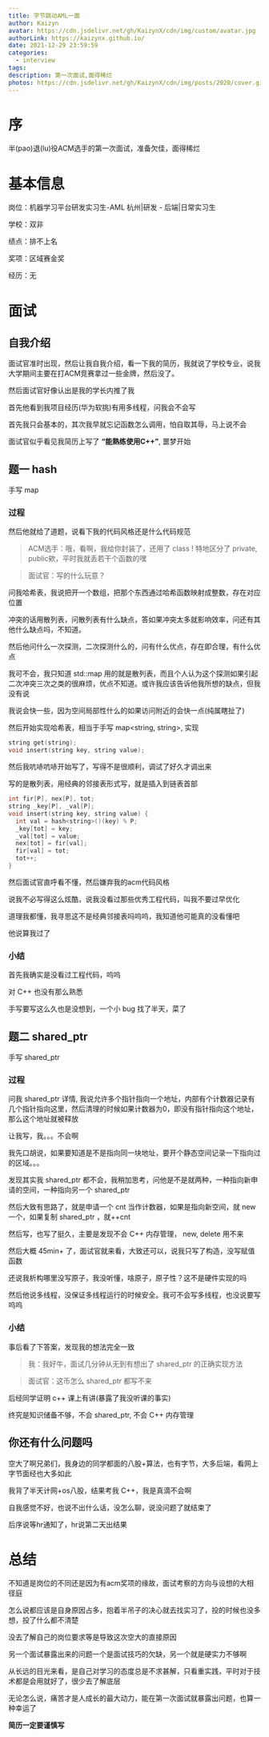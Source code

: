 ```yaml
---
title: 字节跳动AML一面
author: Kaizyn
avatar: https://cdn.jsdelivr.net/gh/KaizynX/cdn/img/custom/avatar.jpg
authorLink: https://kaizynx.github.io/
date: 2021-12-29 23:59:59
categories:
  - interview
tags:
description: 第一次面试,面得稀烂
photos: https://cdn.jsdelivr.net/gh/KaizynX/cdn/img/posts/2020/cover.gif
---
```

# 序

半(pao)退(lu)役ACM选手的第一次面试，准备欠佳，面得稀烂

# 基本信息

岗位：机器学习平台研发实习生-AML 杭州|研发 - 后端|日常实习生

学校：双非

绩点：排不上名

奖项：区域赛金奖

经历：无

# 面试

## 自我介绍

面试官准时出现，然后让我自我介绍，看一下我的简历，我就说了学校专业，说我大学期间主要在打ACM竞赛拿过一些金牌，然后没了。

然后面试官好像认出是我的学长内推了我

首先他看到我项目经历(华为软挑)有用多线程，问我会不会写

首先我只会基本的，其次我早就忘记函数怎么调用，怕自取其辱，马上说不会

面试官似乎看见我简历上写了 **“能熟练使用C++”**, 噩梦开始

## 题一 hash

手写 map

### 过程

然后他就给了道题，说看下我的代码风格还是什么代码规范

> ACM选手：哦，看啊，我给你封装了，还用了 class ! 特地区分了 private, public欸，平时我就丢若干个函数的嘿

> 面试官：写的什么玩意？

问我哈希表，我说把开一个数组，把那个东西通过哈希函数映射成整数，存在对应位置

冲突的话用散列表，问散列表有什么缺点，答如果冲突太多就影响效率，问还有其他什么缺点吗，不知道。

然后他问什么一次探测，二次探测什么的，问有什么优点，存在即合理，有什么优点

我可不会，我只知道 std::map 用的就是散列表，而且个人认为这个探测如果引起二次冲突三次之类的很麻烦，优点不知道。或许我应该告诉他我所想的缺点，但我没有说

我说会快一些，因为空间局部性什么的如果访问附近的会快一点(纯属瞎扯了)

然后开始实现哈希表，相当于手写 map<string, string>, 实现

```cpp
string get(string);
void insert(string key, string value);
```

然后我吭哧吭哧开始写了，写得不是很顺利，调试了好久才调出来

写的是散列表，用经典的邻接表形式写，就是插入到链表首部

```cpp
int fir[P], nex[P], tot;
string _key[P], _val[P];
void insert(string key, string value) {
  int val = hash<string>()(key) % P;
  _key[tot] = key;
  _val[tot] = value;
  nex[tot] = fir[val];
  fir[val] = tot;
  tot++;
}
```

然后面试官直呼看不懂，然后嫌弃我的acm代码风格

说我不必写得这么炫酷，说我没看过那些优秀工程代码，叫我不要过早优化

道理我都懂，我寻思这不是经典邻接表吗呜呜，我知道他可能真的没看懂吧

他说算我过了

### 小结

首先我确实是没看过工程代码，呜呜

对 C++ 也没有那么熟悉

手写要写这么久也是没想到，一个小 bug 找了半天，菜了

## 题二 shared_ptr

手写 shared_ptr

### 过程

问我 shared_ptr 详情, 我说允许多个指针指向一个地址，内部有个计数器记录有几个指针指向这里，然后清理的时候如果计数器为0，即没有指针指向这个地址，那么这个地址就被释放

让我写，我。。。不会啊

我先口胡说，如果要知道是不是指向同一块地址，要开个静态空间记录一下指向过的区域。。。

发现其实我 shared_ptr 都不会，我稍加思考，问他是不是就两种，一种指向新申请的空间，一种指向另一个 shared_ptr

然后大致有思路了，就是申请一个 cnt 当作计数器，如果是指向新空间，就 new 一个，如果复制 shared_ptr ，就++cnt

然后写，也写了挺久，主要是发现不会 C++ 内存管理， new, delete 用不来

然后大概 45min+ 了，面试官就来看，大致还可以，说我只写了构造，没写赋值函数

还说我析构哪里没写原子，我没听懂，啥原子，原子性？这不是硬件实现的吗

然后他说多线程，没保证多线程运行的时候安全。我可不会写多线程，也没说要写呜呜

### 小结

事后看了下答案，发现我的想法完全一致

> 我：我好牛，面试几分钟从无到有想出了 shared_ptr 的正确实现方法

> 面试官：这币怎么 shared_ptr 都写不来

后经同学证明 c++ 课上有讲(暴露了我没听课的事实)

终究是知识储备不够，不会 shared_ptr, 不会 C++ 内存管理

## 你还有什么问题吗

空大了啊兄弟们，我身边的同学都面的八股+算法，也有字节，大多后端，看网上字节面经也大多如此

我背了半天计网+os八股，结果考我 C++，我是真滴不会啊

自我感觉不好，也说不出什么话，没怎么聊，说没问题了就结束了

后序说等hr通知了，hr说第二天出结果

# 总结

不知道是岗位的不同还是因为有acm奖项的缘故，面试考察的方向与设想的大相径庭

怎么说都应该是自身原因占多，抱着半吊子的决心就去找实习了，投的时候也没多想，投了什么都不清楚

没去了解自己的岗位要求等是导致这次空大的直接原因

另一个面试暴露出来的问题一个是面试技巧的欠缺，另一个就是硬实力不够啊

从长远的目光来看，是自己对学习的态度总是不求甚解，只看重实践，平时对于技术都是会用就好了，很少去了解底层

无论怎么说，痛苦才是人成长的最大动力，能在第一次面试就暴露出问题，也算一种幸运了

**简历一定要谨慎写**